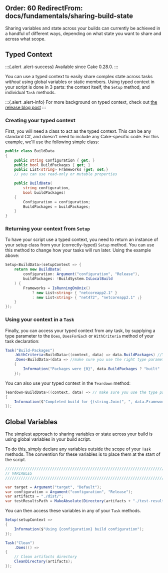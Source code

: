 Order: 60
RedirectFrom: docs/fundamentals/sharing-build-state
---

Sharing variables and state across your builds can currently be achieved in a handful of different ways, depending on what state you want to share and across what scope.

## Typed Context

:::{.alert .alert-success}
Available since Cake 0.28.0.
:::

You can use a typed context to easily share complex state across tasks *without* using global variables or static members. Using typed context in your script is done in 3 parts: the context itself, the `Setup` method, and individual `Task` methods.

:::{.alert .alert-info}
For more background on typed context, check out [the release blog post](https://cakebuild.net/blog/2018/05/cake-v0.28.0-released#typed-context)
:::

### Creating your typed context

First, you will need a class to act as the typed context. This can be any standard C#, and doesn't need to include any Cake-specific code. For this example, we'll use the following simple class:

```csharp
public class BuildData
{
    public string Configuration { get; }
    public bool BuildPackages { get; }
    public List<string> Frameworks {get; set;}
    // you can use read-only or mutable properties

    public BuildData(
        string configuration,
        bool buildPackages)
    {
        Configuration = configuration;
        BuildPackages = buildPackages;
    }
}
```

### Returning your context from `Setup`

To have your script use a typed context, you need to return an instance of your setup class from your (correctly-typed) `Setup` method. You can use this method to change how your tasks will run later. Using the example above:

```csharp
Setup<BuildData>(setupContext => {
    return new BuildData(
        configuration: Argument("configuration", "Release"),
        buildPackages: !BuildSystem.IsLocalBuild
    ) {
        Frameworks = IsRunningOnUnix()
            ? new List<string> { "netcoreapp2.1" }
            : new List<string> { "net472", "netcoreapp2.1" ;}
    }
});
```

### Using your context in a `Task`

Finally, you can access your typed context from any task, by supplying a type parameter to the `Does`, `DoesForEach` or `WithCriteria` method of your task declaration:

```csharp
Task("Build-Packages")
    .WithCriteria<BuildData>((context, data) => data.BuildPackages) //Your typed context is the second argument
    .Does<BuildData>(data => //make sure you use the right type parameter here
    {
        Information("Packages were {0}", data.BuildPackages ? "built" : "not built");
    });
```

You can also use your typed context in the `Teardown` method:

```csharp
Teardown<BuildData>((context, data) => // make sure you use the type parameter here
{
    Information($"Completed build for {(string.Join(", ", data.Frameworks))}");
});
```

## Global Variables

The simplest approach to sharing variables or state across your build is using global variables in your build script.

To do this, simply declare any variables outside the scope of your `Task` methods. The convention for these variables is to place them at the start of the script.

```csharp
///////////////////////////////////////////////////////////////////////////////
// VARIABLES
///////////////////////////////////////////////////////////////////////////////

var target = Argument("target", "Default");
var configuration = Argument("configuration", "Release");
var artifacts = "./dist/";
var testResultsPath = MakeAbsolute(Directory(artifacts + "./test-results"));
```

You can then access these variables in any of your `Task` methods.

```csharp
Setup(setupContext =>
{
    Information($"Using {configuration} build configuration");
});

Task("Clean")
    .Does(() =>
{
    // Clean artifacts directory
    CleanDirectory(artifacts);
});
```
